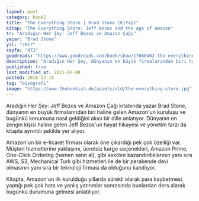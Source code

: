 ```yaml
---
layout: post  
category: book2  
title: "The Everything Store | Brad Stone (Kitap)"  
kitap: "The Everything Store: Jeff Bezos and the Age of Amazon"  
tr: "Aradığın Her Şey: Jeff Bezos ve Amazon Çağı"  
yazar: "Brad Stone"  
yil: "2017"  
sayfa: "472"  
goodreads: "https://www.goodreads.com/book/show/17660462-the-everything-store"
description: "Aradığın Her Şey, dünyanın en büyük firmalarından biri haline gelen Amazon'un kuruluşunu ve bugünkü konumuna nasıl geldiğini anlatıyor."
published: true
last_modified_at: 2021-07-08
posted: 2018-12-15
tag: "biyografi"
image: "https://www.thebookish.de/assets/old/the-everything-store.jpg"
---
```


Aradığın Her Şey: Jeff Bezos ve Amazon Çağı kitabında yazar Brad Stone, dünyanın en büyük firmalarından biri haline gelen Amazon'un kuruluşu ve bugünkü konumuna nasıl geldiğini akıcı bir dille anlatıyor. Dünyanın en zengin kişisi haline gelen Jeff Bezos'un hayat hikayesi ve yönetim tarzı da kitapta ayrıntılı şekilde yer alıyor.  
  
Amazon'un bir e-ticaret firması olarak öne çıkardığı pek çok özelliği var. Müşteri hizmetlerine yaklaşımı, ücretsiz kargo seçenekleri, Amazon Prime, One-Click Ordering (hemen satın al), gibi sektöre kazandırdıklarının yanı sıra AWS, S3, Mechanical Turk gibi hizmetleri ile de bir perakende devi olmasının yanı sıra bir teknoloji firması da olduğunu kanıtlıyor.  
  
Kitapta, Amazon'un ilk kurulduğu yıllarda sürekli olarak para kaybetmesi, yaptığı pek çok hata ve yanlış yatırımlar sonrasında bunlardan ders alarak bugünkü durumuna gelmesi anlatılıyor.  
 
